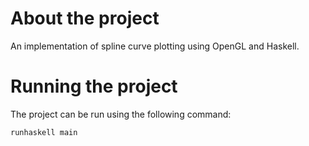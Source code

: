 # About the project
An implementation of spline curve plotting using OpenGL and Haskell.

# Running the project
The project can be run using the following command:

`runhaskell main`